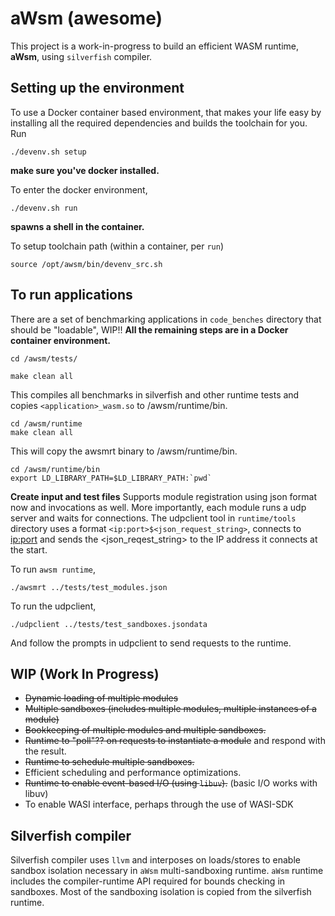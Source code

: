 # aWsm (awesome) 

This project is a work-in-progress to build an efficient WASM runtime, **aWsm**, using `silverfish` compiler.

## Setting up the environment

To use a Docker container based environment, that makes your life easy by installing all the required dependencies and builds the toolchain for you.
Run
```
./devenv.sh setup
```
**make sure you've docker installed.**

To enter the docker environment,
```
./devenv.sh run
```
**spawns a shell in the container.**

To setup toolchain path (within a container, per `run`)
```
source /opt/awsm/bin/devenv_src.sh
```

## To run applications

There are a set of benchmarking applications in `code_benches` directory that should be "loadable", WIP!!
**All the remaining steps are in a Docker container environment.**

```
cd /awsm/tests/

make clean all
```
This compiles all benchmarks in silverfish and other runtime tests and copies `<application>_wasm.so` to /awsm/runtime/bin.

```
cd /awsm/runtime
make clean all
```
This will copy the awsmrt binary to /awsm/runtime/bin.

```
cd /awsm/runtime/bin
export LD_LIBRARY_PATH=$LD_LIBRARY_PATH:`pwd`
```

**Create input and test files**
Supports module registration using json format now and invocations as well.
More importantly, each module runs a udp server and waits for connections.
The udpclient tool in `runtime/tools` directory uses a format `<ip:port>$<json_request_string>`, 
connects to <ip:port> and sends the <json_reqest_string> to the IP address it connects at the start.

To run `awsm runtime`,
```
./awsmrt ../tests/test_modules.json
```

To run the udpclient,
```
./udpclient ../tests/test_sandboxes.jsondata
```
And follow the prompts in udpclient to send requests to the runtime.

## WIP (Work In Progress)

* ~~Dynamic loading of multiple modules~~
* ~~Multiple sandboxes (includes multiple modules, multiple instances of a module)~~
* ~~Bookkeeping of multiple modules and multiple sandboxes.~~
* ~~Runtime to "poll"?? on requests to instantiate a module~~ and respond with the result.
* ~~Runtime to schedule multiple sandboxes.~~
* Efficient scheduling and performance optimizations.
* ~~Runtime to enable event-based I/O (using `libuv`).~~ (basic I/O works with libuv)
* To enable WASI interface, perhaps through the use of WASI-SDK

## Silverfish compiler

Silverfish compiler uses `llvm` and interposes on loads/stores to enable sandbox isolation necessary in `aWsm` multi-sandboxing runtime.
`aWsm` runtime includes the compiler-runtime API required for bounds checking in sandboxes.
Most of the sandboxing isolation is copied from the silverfish runtime.
